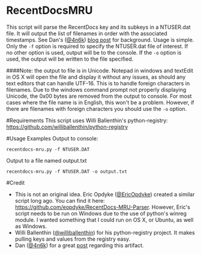 # RecentDocsMRU
This script will parse the RecentDocs key and its subkeys in a NTUSER.dat file. It will output the list of filenames in order with the associated timestamps. See Dan's ([@4n6k](https://twitter.com/4n6k)) [blog post](http://www.4n6k.com/2014/02/forensics-quickie-pinpointing-recent.html) for background. Usage is simple. Only the `-f` option is required to specify the NTUSER.dat file of interest. If no other option is used, output will be to the console. If the `-o` option is used, the output will be written to the file specified. 

####Note: the output to file is in Unicode. 
Notepad in windows and textEdit in OS X will open the file and display it without any issues, as should any text editors that can handle UTF-16. This is to handle foreign characters in filenames. Due to the windows command prompt not properly displaying Unicode, the 0x00 bytes are removed from the output to console. For most cases where the file name is in English, this won't be a problem. However, if there are filenames with foreign characters you should use the `-o` option.

#Requirements
This script uses Willi Ballenthin's python-registry: https://github.com/williballenthin/python-registry

#Usage Examples
Output to console:
```
recentdocs-mru.py -f NTUSER.DAT
```
Output to a file named output.txt
```
recentdocs-mru.py -f NTUSER.DAT -o output.txt
```

#Credit
* This is not an original idea. Eric Opdyke ([@EricOpdyke](https://twitter.com/EricOpdyke)) created a similar script long ago. You can find it here: https://github.com/eopdyke/RecentDocs-MRU-Parser. However, Eric's script needs to be run on Windows due to the use of python's winreg module. I wanted something that I could run on OS X, or Ubuntu, as well as Windows.
* Willi Ballenthin ([@williballenthin](https://twitter.com/williballenthin)) for his python-registry project. It makes pulling keys and values from the registry easy. 
* Dan ([@4n6k](https://twitter.com/4n6k)) for a great [post](http://www.4n6k.com/2014/02/forensics-quickie-pinpointing-recent.html) regarding this artifact. 

